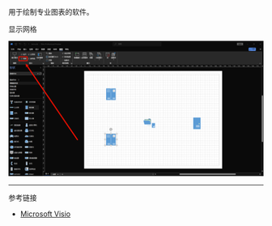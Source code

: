 用于绘制专业图表的软件。

显示网格

![显示网格](./../../../../../../images/Microsoft%20Visio/%E6%98%BE%E7%A4%BA%E7%BD%91%E6%A0%BC.png)

---

参考链接

- [Microsoft Visio](https://www.microsoft.com/en-in/microsoft-365/visio/flowchart-software)